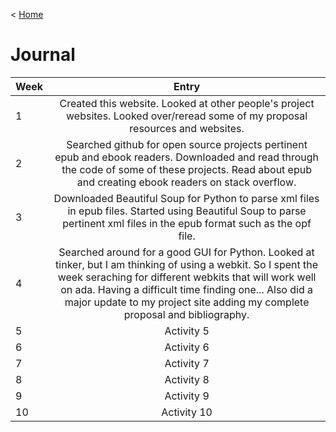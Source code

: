 < [Home](/README.md)

# Journal


| Week          | Entry      | 
| ------------- |:-------------:|
| 1    |Created this website. Looked at other people's project websites. Looked over/reread some of my proposal resources and websites.|
| 2    |Searched github for open source projects pertinent epub and ebook readers. Downloaded and read through the code of some of these projects. Read about epub and creating ebook readers on stack overflow.|
| 3    |Downloaded Beautiful Soup for Python to parse xml files in epub files. Started using Beautiful Soup to parse pertinent xml files in the epub format such as the opf file.|
| 4    | Searched around for a good GUI for Python. Looked at tinker, but I am thinking of using a webkit. So I spent the week seraching for different webkits that will work well on ada. Having a difficult time finding one... Also did a major update to my project site adding my complete proposal and bibliography. |
| 5    | Activity 5 | 
| 6    | Activity 6 |
| 7    | Activity 7 |
| 8    | Activity 8 |
| 9    | Activity 9 |
| 10   | Activity 10 |
